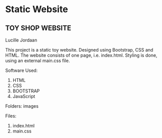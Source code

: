 # Static Website
## TOY SHOP WEBSITE
Lucille Jordaan

This project is a static toy website.
Designed using Bootstrap, CSS and HTML.
The website consists of one page, i.e. index.html.
Styling is done, using an external main.css file.


Software Used:
1. HTML
2. CSS
3. BOOTSTRAP
4. JavaScript

Folders:
images

Files:
1. index.html
2. main.css
